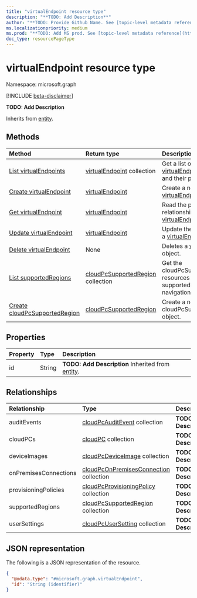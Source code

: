 ```yaml
---
title: "virtualEndpoint resource type"
description: "**TODO: Add Description**"
author: "**TODO: Provide Github Name. See [topic-level metadata reference](https://msgo.azurewebsites.net/add/document/guidelines/metadata.html#topic-level-metadata)**"
ms.localizationpriority: medium
ms.prod: "**TODO: Add MS prod. See [topic-level metadata reference](https://msgo.azurewebsites.net/add/document/guidelines/metadata.html#topic-level-metadata)**"
doc_type: resourcePageType
---
```


# virtualEndpoint resource type

Namespace: microsoft.graph

[!INCLUDE [beta-disclaimer](../../includes/beta-disclaimer.md)]

**TODO: Add Description**


Inherits from [entity](../resources/entity.md).

## Methods
|Method|Return type|Description|
|:---|:---|:---|
|[List virtualEndpoints](../api/virtualendpoint-list.md)|[virtualEndpoint](../resources/virtualendpoint.md) collection|Get a list of the [virtualEndpoint](../resources/virtualendpoint.md) objects and their properties.|
|[Create virtualEndpoint](../api/virtualendpoint-create.md)|[virtualEndpoint](../resources/virtualendpoint.md)|Create a new [virtualEndpoint](../resources/virtualendpoint.md) object.|
|[Get virtualEndpoint](../api/virtualendpoint-get.md)|[virtualEndpoint](../resources/virtualendpoint.md)|Read the properties and relationships of a [virtualEndpoint](../resources/virtualendpoint.md) object.|
|[Update virtualEndpoint](../api/virtualendpoint-update.md)|[virtualEndpoint](../resources/virtualendpoint.md)|Update the properties of a [virtualEndpoint](../resources/virtualendpoint.md) object.|
|[Delete virtualEndpoint](../api/virtualendpoint-delete.md)|None|Deletes a [virtualEndpoint](../resources/virtualendpoint.md) object.|
|[List supportedRegions](../api/virtualendpoint-list-supportedregions.md)|[cloudPcSupportedRegion](../resources/cloudpcsupportedregion.md) collection|Get the cloudPcSupportedRegion resources from the supportedRegions navigation property.|
|[Create cloudPcSupportedRegion](../api/virtualendpoint-post-supportedregions.md)|[cloudPcSupportedRegion](../resources/cloudpcsupportedregion.md)|Create a new cloudPcSupportedRegion object.|

## Properties
|Property|Type|Description|
|:---|:---|:---|
|id|String|**TODO: Add Description** Inherited from [entity](../resources/entity.md).|

## Relationships
|Relationship|Type|Description|
|:---|:---|:---|
|auditEvents|[cloudPcAuditEvent](../resources/cloudpcauditevent.md) collection|**TODO: Add Description**|
|cloudPCs|[cloudPC](../resources/cloudpc.md) collection|**TODO: Add Description**|
|deviceImages|[cloudPcDeviceImage](../resources/cloudpcdeviceimage.md) collection|**TODO: Add Description**|
|onPremisesConnections|[cloudPcOnPremisesConnection](../resources/cloudpconpremisesconnection.md) collection|**TODO: Add Description**|
|provisioningPolicies|[cloudPcProvisioningPolicy](../resources/cloudpcprovisioningpolicy.md) collection|**TODO: Add Description**|
|supportedRegions|[cloudPcSupportedRegion](../resources/cloudpcsupportedregion.md) collection|**TODO: Add Description**|
|userSettings|[cloudPcUserSetting](../resources/cloudpcusersetting.md) collection|**TODO: Add Description**|

## JSON representation
The following is a JSON representation of the resource.
<!-- {
  "blockType": "resource",
  "keyProperty": "id",
  "@odata.type": "microsoft.graph.virtualEndpoint",
  "baseType": "microsoft.graph.entity",
  "openType": false
}
-->
``` json
{
  "@odata.type": "#microsoft.graph.virtualEndpoint",
  "id": "String (identifier)"
}
```

